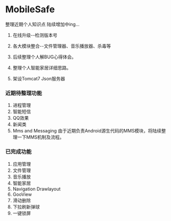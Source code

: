 # MobileSafe
整理近期个人知识点
陆续增加中ing...

1. 在线升级--检测版本号

2. 各大模块整合--文件管理器、音乐播放器、杀毒等

3. 后续整理个人解BUG心得体会。

4. 整理个人智能家居详细思路。

5. 架设Tomcat7 Json服务器

### 近期待整理功能

1. 进程管理	
2. 智能短信
3. QQ效果
4. 新闻类
5. Mms and Messaging 由于近期负责Android源生代码的MMS模块，将陆续整理一下MMS机制及流程。

### 已完成功能

1. 应用管理
2. 文件管理
3. 音乐播放
4. 智能家居
5. Navigation Drawlayout
6. GooView
7. 滑动删除
8. 下拉刷新弹球
9. 一键锁屏
